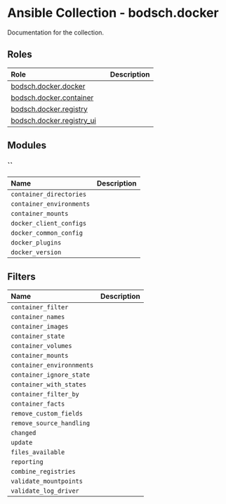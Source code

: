 # Ansible Collection - bodsch.docker

Documentation for the collection.

## Roles

| Role                                                       |       | Description |
|:---------------------------------------------------------- | :---- | :---- |
| [bodsch.docker.docker](./roles/docker/README.md)           |       |       |
| [bodsch.docker.container](./roles/container/README.md)     |       |       |
| [bodsch.docker.registry](./roles/registry/README.md)       |       |       |
| [bodsch.docker.registry_ui](./roles/registry_ui/README.md) |       |       |

## Modules

### ``

| Name  | Description |
| :---- | :----       |
| `container_directories`   |             |
| `container_environments`  |             |
| `container_mounts`        |             |
| `docker_client_configs`   |             |
| `docker_common_config`    |             |
| `docker_plugins`          |             |
| `docker_version`          |             |

## Filters

| Name  | Description |
| :---- | :----       |
| `container_filter`        |             |
| `container_names`         |             |
| `container_images`        |             |
| `container_state`         |             |
| `container_volumes`       |             |
| `container_mounts`        |             |
| `container_environnments` |             |
| `container_ignore_state`  |             |
| `container_with_states`   |             |
| `container_filter_by`     |             |
| `container_facts`         |             |
| `remove_custom_fields`    |             |
| `remove_source_handling`  |             |
| `changed`                 |             |
| `update`                  |             |
| `files_available`         |             |
| `reporting`               |             |
| `combine_registries`      |             |
| `validate_mountpoints`    |             |
| `validate_log_driver`     |             |
